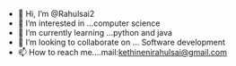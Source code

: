 - 👋 Hi, I’m @Rahulsai2
- 👀 I’m interested in ...computer science 
- 🌱 I’m currently learning ...python and java
- 💞️ I’m looking to collaborate on ... Software development 
- 📫 How to reach me....mail:kethinenirahulsai@gmail.com 

<!---
Rahulsai2/Rahulsai2 is a ✨ special ✨ repository because its `README.md` (this file) appears on your GitHub profile.
You can click the Preview link to take a look at your changes.
--->
